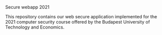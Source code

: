 Secure webapp 2021

This repository contains our web secure application implemented for the 2021 computer security course offered by the Budapest University of Technology and Economics.
